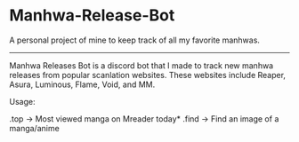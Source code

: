 # Manhwa-Release-Bot

A personal project of mine to keep track of all my favorite manhwas. 
______________________________________
Manhwa Releases Bot is a discord bot that I made to track new manhwa releases from popular scanlation websites.
These websites include Reaper, Asura, Luminous, Flame, Void, and MM.

Usage:

.top -> Most viewed manga on Mreader today*
.find -> Find an image of a manga/anime
